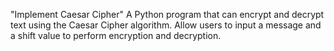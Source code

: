 "Implement Caesar Cipher"
A Python program that can encrypt and decrypt text using the Caesar Cipher algorithm. 
Allow users to input a message and a shift value to perform encryption and decryption.
